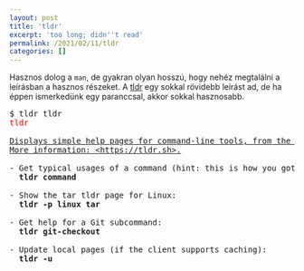 ```yaml
---
layout: post
title: 'tldr'
excerpt: 'too long; didn''t read'
permalink: /2021/02/11/tldr
categories: []
---
```

Hasznos dolog a `man`, de gyakran olyan hosszú, hogy nehéz megtalálni
a leírásban a hasznos részeket. A
[tldr](https://github.com/tldr-pages/tldr) egy sokkal rövidebb
leírást ad, de ha éppen ismerkedünk egy paranccsal, akkor sokkal hasznosabb.

<pre>
$ tldr tldr
<span style="color:red;">tldr</span>

<span style="text-decoration:underline;">Displays simple help pages for command-line tools, from the tldr-pages project.</span>
<span style="text-decoration:underline;">More information: &lt;https://tldr.sh&gt;.</span>

- Get typical usages of a command (hint: this is how you got here!):
  <span style="font-weight:bold;">tldr command</span>

- Show the tar tldr page for Linux:
  <span style="font-weight:bold;">tldr -p linux tar</span>

- Get help for a Git subcommand:
  <span style="font-weight:bold;">tldr git-checkout</span>

- Update local pages (if the client supports caching):
  <span style="font-weight:bold;">tldr -u</span>
</pre>

